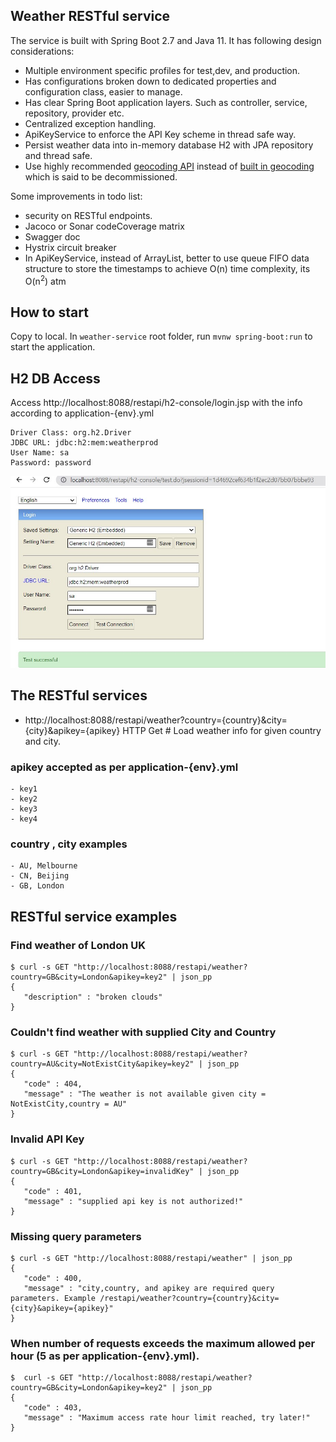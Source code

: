## Weather RESTful service

The service is built with Spring Boot 2.7 and Java 11. It has following design considerations:
- Multiple environment specific profiles for test,dev, and production.
- Has configurations broken down to dedicated properties and configuration class, easier to manage.
- Has clear Spring Boot application layers. Such as controller, service, repository, provider etc.
- Centralized exception handling.
- ApiKeyService to enforce the API Key scheme in thread safe way.
- Persist weather data into in-memory database H2 with JPA repository and thread safe.
- Use highly recommended [geocoding API](https://openweathermap.org/api/geocoding-api) instead of [built in geocoding](https://openweathermap.org/current#builtin) which is said to be decommissioned.

Some improvements in todo list:
- security on RESTful endpoints.
- Jacoco or Sonar codeCoverage matrix
- Swagger doc
- Hystrix circuit breaker
- In ApiKeyService, instead of ArrayList, better to use queue FIFO data structure to store the timestamps to achieve O(n) time complexity, its O(n<sup>2</sup>) atm

## How to start
Copy to local. In `weather-service` root folder, run `mvnw spring-boot:run` to start the application.

## H2 DB Access
Access http://localhost:8088/restapi/h2-console/login.jsp with the info according to application-{env}.yml
```
Driver Class: org.h2.Driver
JDBC URL: jdbc:h2:mem:weatherprod
User Name: sa
Password: password
```
![H2 DB Login screenshot](https://github.com/letcodespeak/weather-service/blob/main/H2-login.jpg?raw=true)
## The RESTful services
- http://localhost:8088/restapi/weather?country={country}&city={city}&apikey={apikey} HTTP Get # Load weather info for given country and city.
### apikey accepted as per application-{env}.yml
    - key1
    - key2
    - key3
    - key4
### country , city examples
    - AU, Melbourne
    - CN, Beijing
    - GB, London
## RESTful service examples

### Find weather of London UK
```
$ curl -s GET "http://localhost:8088/restapi/weather?country=GB&city=London&apikey=key2" | json_pp
{
   "description" : "broken clouds"
}
```
### Couldn't find weather with supplied City and Country
```
$ curl -s GET "http://localhost:8088/restapi/weather?country=AU&city=NotExistCity&apikey=key2" | json_pp
{
   "code" : 404,
   "message" : "The weather is not available given city = NotExistCity,country = AU"
}
```
### Invalid API Key
```
$ curl -s GET "http://localhost:8088/restapi/weather?country=GB&city=London&apikey=invalidKey" | json_pp
{
   "code" : 401,
   "message" : "supplied api key is not authorized!"
}
```
### Missing query parameters
```
$ curl -s GET "http://localhost:8088/restapi/weather" | json_pp
{
   "code" : 400,
   "message" : "city,country, and apikey are required query parameters. Example /restapi/weather?country={country}&city={city}&apikey={apikey}"
}
```
### When number of requests exceeds the maximum allowed per hour (5 as per application-{env}.yml).
```
$  curl -s GET "http://localhost:8088/restapi/weather?country=GB&city=London&apikey=key2" | json_pp
{
   "code" : 403,
   "message" : "Maximum access rate hour limit reached, try later!"
}
```

